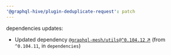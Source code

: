 ```yaml
---
'@graphql-hive/plugin-deduplicate-request': patch
---
```


dependencies updates: 

- Updated dependency [`@graphql-mesh/utils@^0.104.12` ↗︎](https://www.npmjs.com/package/@graphql-mesh/utils/v/0.104.12) (from `^0.104.11`, in `dependencies`)

